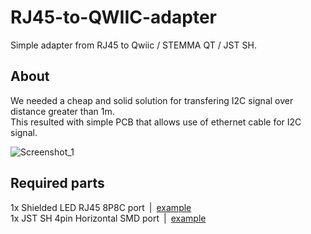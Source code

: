 # RJ45-to-QWIIC-adapter
Simple adapter from RJ45 to Qwiic / STEMMA QT / JST SH.

## About
We needed a cheap and solid solution for transfering I2C signal over distance greater than 1m.<br>
This resulted with simple PCB that allows use of ethernet cable for I2C signal.

![Screenshot_1](https://github.com/user-attachments/assets/e61331c2-b94a-424e-ae87-2c020b7e8e02)

## Required parts
1x Shielded LED RJ45 8P8C port&ensp;|&ensp;[example](https://botland.com.pl/zlacza-sieciowe-rj/1547-gniazdo-sieciowe-8p8c-rj45-ekranowane-z-diodami-led-5szt-5904422356040.html?cd=18298825651&ad=&kd=&gad_source=1&gclid=EAIaIQobChMItKmbo6fciwMV0mRBAh0vzCiHEAQYASABEgLMm_D_BwE)<br>
1x JST SH 4pin Horizontal SMD port&ensp;|&ensp;[example](https://botland.com.pl/przewody-polaczeniowe-qwiic/10106-qwiic-zlacze-jst-smd-4-pin-sparkfun-prt-14417-5904422314965.html)
